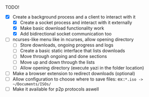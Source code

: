 TODO!
- [x] Create a background process and a client to interact with it
    - [x] Create a socket process and interact with it externally
    - [x] Make basic download functionality work
    - [x] Add bidirectional socket communication too
- [ ] ncurses-like menu like in ncurses, allow opening directory
    - [ ] Store downloads, ongoing progress and logs
    - [ ] Create a basic static interface that lists downloads
    - [ ] Move through ongoing and done sections
    - [ ] Move up and down through the lists
    - [ ] Allow opening directory (execute yazi in the folder location)
- [ ] Make a browser extension to redirect downloads (optional)
- [ ] Allow configuration to choose where to save files: ex::`*.iso -> ~/Documents/ISOs/`
- [ ] Make it available for p2p protocols aswell
